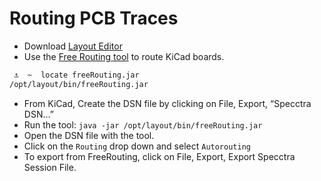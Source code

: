# Routing PCB Traces

- Download [Layout Editor](https://layouteditor.com/download)
- Use the [Free Routing tool](https://freerouting.org/freerouting/using-with-kicad) to route KiCad boards. 

```sh
 ⚓  ~  locate freeRouting.jar
/opt/layout/bin/freeRouting.jar
```

- From KiCad, Create the DSN file by clicking on File, Export, “Specctra DSN…”
- Run the tool: `java -jar /opt/layout/bin/freeRouting.jar`
- Open the DSN file with the tool.
- Click on the `Routing` drop down and select `Autorouting`
- To export from FreeRouting, click on File, Export, Export Specctra Session File.
